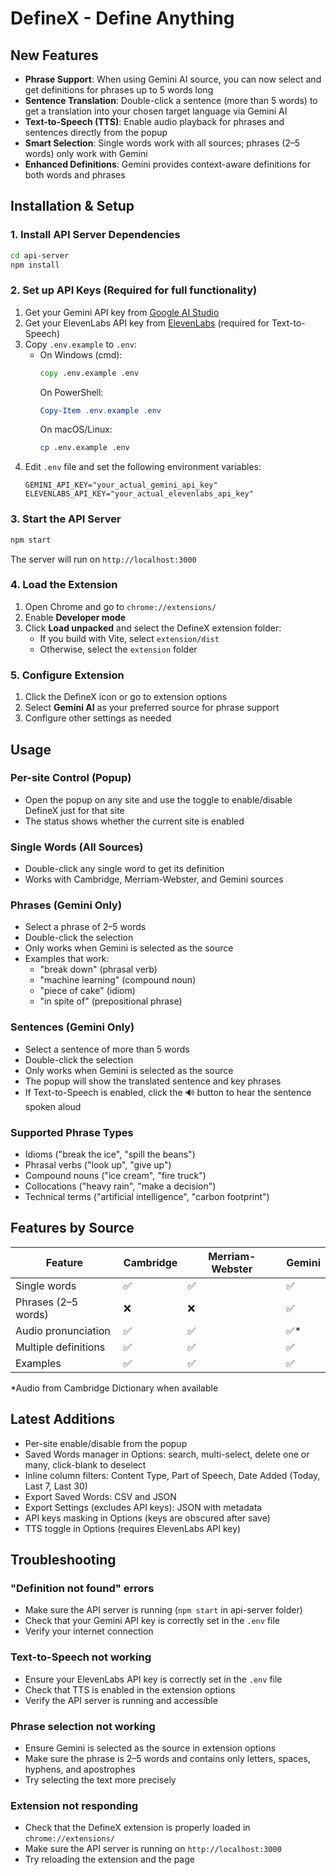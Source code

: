 # DefineX - Define Anything 

## New Features
- **Phrase Support**: When using Gemini AI source, you can now select and get definitions for phrases up to 5 words long  
- **Sentence Translation**: Double-click a sentence (more than 5 words) to get a translation into your chosen target language via Gemini AI  
- **Text-to-Speech (TTS)**: Enable audio playback for phrases and sentences directly from the popup  
- **Smart Selection**: Single words work with all sources; phrases (2–5 words) only work with Gemini  
- **Enhanced Definitions**: Gemini provides context-aware definitions for both words and phrases  

## Installation & Setup

### 1. Install API Server Dependencies
```bash
cd api-server
npm install
```

### 2. Set up API Keys (Required for full functionality)
1. Get your Gemini API key from [Google AI Studio](https://aistudio.google.com/app/apikey)  
2. Get your ElevenLabs API key from [ElevenLabs](https://elevenlabs.io/speech-synthesis) (required for Text-to-Speech)
3. Copy `.env.example` to `.env`:
    - On Windows (cmd):
       ```cmd
       copy .env.example .env
       ```
       On PowerShell:
       ```powershell
       Copy-Item .env.example .env
       ```
       On macOS/Linux:
       ```bash
       cp .env.example .env
       ```
4. Edit `.env` file and set the following environment variables:
   ```
   GEMINI_API_KEY="your_actual_gemini_api_key"
   ELEVENLABS_API_KEY="your_actual_elevenlabs_api_key"
   ```

### 3. Start the API Server
```bash
npm start
```
The server will run on `http://localhost:3000`

### 4. Load the Extension
1. Open Chrome and go to `chrome://extensions/`  
2. Enable **Developer mode**  
3. Click **Load unpacked** and select the DefineX extension folder:
   - If you build with Vite, select `extension/dist`
   - Otherwise, select the `extension` folder

### 5. Configure Extension
1. Click the DefineX icon or go to extension options  
2. Select **Gemini AI** as your preferred source for phrase support  
3. Configure other settings as needed  

## Usage

### Per-site Control (Popup)
- Open the popup on any site and use the toggle to enable/disable DefineX just for that site
- The status shows whether the current site is enabled

### Single Words (All Sources)
- Double-click any single word to get its definition  
- Works with Cambridge, Merriam-Webster, and Gemini sources

### Phrases (Gemini Only)
- Select a phrase of 2–5 words  
- Double-click the selection  
- Only works when Gemini is selected as the source  
- Examples that work:
  - "break down" (phrasal verb)  
  - "machine learning" (compound noun)  
  - "piece of cake" (idiom)  
  - "in spite of" (prepositional phrase)

### Sentences (Gemini Only)
- Select a sentence of more than 5 words  
- Double-click the selection  
- Only works when Gemini is selected as the source  
- The popup will show the translated sentence and key phrases  
- If Text-to-Speech is enabled, click the 🔊 button to hear the sentence spoken aloud

### Supported Phrase Types
- Idioms ("break the ice", "spill the beans")  
- Phrasal verbs ("look up", "give up")  
- Compound nouns ("ice cream", "fire truck")  
- Collocations ("heavy rain", "make a decision")  
- Technical terms ("artificial intelligence", "carbon footprint")

## Features by Source

| Feature                | Cambridge | Merriam-Webster | Gemini |
|------------------------|-----------|-----------------|--------|
| Single words           | ✅        | ✅              | ✅     |
| Phrases (2–5 words)    | ❌        | ❌              | ✅     |
| Audio pronunciation    | ✅        | ✅              | ✅*    |
| Multiple definitions   | ✅        | ✅              | ✅     |
| Examples               | ✅        | ✅              | ✅     |

*Audio from Cambridge Dictionary when available

## Latest Additions

- Per-site enable/disable from the popup
- Saved Words manager in Options: search, multi-select, delete one or many, click-blank to deselect
- Inline column filters: Content Type, Part of Speech, Date Added (Today, Last 7, Last 30)
- Export Saved Words: CSV and JSON
- Export Settings (excludes API keys): JSON with metadata
- API keys masking in Options (keys are obscured after save)
- TTS toggle in Options (requires ElevenLabs API key)

## Troubleshooting

### "Definition not found" errors
- Make sure the API server is running (`npm start` in api-server folder)  
- Check that your Gemini API key is correctly set in the `.env` file  
- Verify your internet connection

### Text-to-Speech not working
- Ensure your ElevenLabs API key is correctly set in the `.env` file
- Check that TTS is enabled in the extension options
- Verify the API server is running and accessible

### Phrase selection not working
- Ensure Gemini is selected as the source in extension options  
- Make sure the phrase is 2–5 words and contains only letters, spaces, hyphens, and apostrophes  
- Try selecting the text more precisely

### Extension not responding
- Check that the DefineX extension is properly loaded in `chrome://extensions/`  
- Make sure the API server is running on `http://localhost:3000`  
- Try reloading the extension and the page
